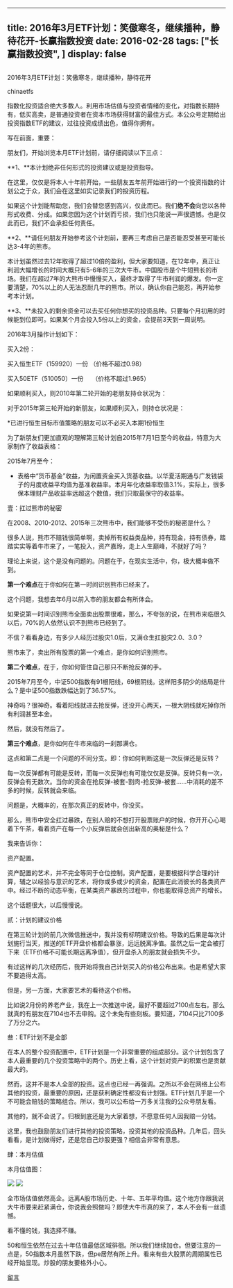 
---
title:  2016年3月ETF计划：笑傲寒冬，继续播种，静待花开-长赢指数投资
date: 2016-02-28
tags: ["长赢指数投资", ]
display: false
---


## 



2016年3月ETF计划：笑傲寒冬，继续播种，静待花开




chinaetfs




指数化投资适合绝大多数人。利用市场估值与投资者情绪的变化，对指数长期持有，低买高卖，是普通投资者在资本市场获得财富的最佳方式。本公众号定期给出投资指数ETF的建议，过往投资成绩出色，值得你拥有。




写在前面，重要：



朋友们，开始浏览本月ETF计划前，请仔细阅读以下三点：



**1、**本计划绝非任何形式的投资建议或是投资指导。



在这里，仅仅是将本人十年前开始，一些朋友五年前开始进行的一个投资指数的计划公之于众，我们会在这里如实记录我们的投资历程。



如果这个计划能帮助您，我们会替您感到高兴，仅此而已。我们**绝不会**向您以各种形式收费、分成。如果您因为这个计划而亏损，我们也只能说一声很遗憾。也是仅此而已，我们不会承担任何责任。



**2、**请任何朋友开始参考这个计划前，要再三考虑自己是否能忍受甚至可能长达3-4年的熊市。



本计划虽然过去12年取得了超过10倍的盈利，但大家要知道，在12年中，真正让利润大幅增长的时间大概只有5-6年的三次大牛市。中国股市是个牛短熊长的市场。我们在超过7年的大熊市中慢慢买入，最终才取得了牛市利润的爆发。你一定要清楚，70%以上的人无法忍耐几年的熊市。所以，确认你自己能忍，再开始参考本计划。



**3、**未投入的剩余资金可以去买任何你想买的投资品种。只要每个月初用的时候能到位即可。如果某个月会投入5份以上的资金，会提前3天到一周说明。





2016年3月操作计划如下：





买入2份：



买入恒生ETF（159920）一份 （价格不超过0.98）

买入50ETF（510050）一份 &nbsp; &nbsp; （价格不超过1.965）







如果顺利买入，则2010年第二轮开始的老朋友持仓状况为：











对于2015年第三轮开始的新朋友，如果顺利买入，则持仓状况是：







*已进行恒生目标市值策略的朋友可以不必买入本期1份恒生





为了新朋友们更加直观的理解第三轮计划自2015年7月1日至今的收益，特意为大家制作了收益表格：



2015年7月至今：







* 表格中“货币基金”收益，为闲置资金买入货基收益。以华夏活期通与广发钱袋子的月度收益平均值为基准收益率。本月年化收益率取值3.1%，实际上，很多保本理财产品收益率远超这个数值，我们只取最保守的收益率。





壹：扛过熊市的秘密



在2008、2010-2012、2015年三次熊市中，我们能够不受伤的秘密是什么？



很多人说，熊市不赔钱很简单啊，卖掉所有权益类品种，持有现金，持有债券，踏踏实实等着牛市来了，一笔投入，资产嘉玲，走上人生巅峰，不就好了吗？



理论上来说，这个是没有问题的。问题在于，在现实生活中，你，极大概率做不到。



**第一个难点**在于你如何在第一时间识别熊市已经来了。



这个问题，我想去年6月以前入市的朋友都会有所体会。



如果说第一时间识别熊市全面卖出股票很难，那么，不夸张的说，在熊市来临很久以后，70%的人依然认识不到熊市已经到了。



不信？看看身边，有多少人经历过股灾1.0后，又满仓生扛股灾2.0、3.0？



熊市来了，卖出所有股票的第一个难点，是你如何识别熊市。



**第二个难点**，在于，你如何管住自己那只不断抢反弹的手。



2015年7月至今，中证500指数有91根阳线，69根阴线。这样阳多阴少的结局是什么？是中证500指数跌幅达到了36.57%。



神奇吗？很神奇。看着阳线就进去抢反弹，还没开心两天，一根大阴线就吃掉你所有利润甚至本金。



然后，就没有然后了。



**第三个难点**，是你如何在牛市来临的一刹那满仓。



这点和第二点是一个问题的不同分支。即：你如何判断这是一次反弹还是反转？



每一次反弹都有可能是反转，而每一次反弹也有可能仅仅是反弹。反转只有一次，反弹会有无数次。当你的资金在抢反弹-被套-割肉-抢反弹-被套……中消耗的差不多的时候，反转就会来临。



问题是，大概率的，在那次真正的反转中，你没买。





那么，熊市中安全扛过暴跌，在别人赔的不想打开股票账户的时候，你开开心心喝着下午茶，看着资产在每一个小反弹后就会创出新高的奥秘是什么？



我来告诉你：



资产配置。



资产配置的艺术，并不完全等同于仓位控制。资产配置，是要根据科学合理的计算，辅之以经验与意识的艺术，将你或多或少的资金，配置在此消彼长的各类资产中。经过不断的动态平衡，在某类资产暴跌的过程中，你也能取得总资产的增长。



这个话题很大，以后慢慢说。







贰：计划的建议价格



在第三轮计划的前几次微信推送中，我并没有标明建议价格。导致的后果是每次计划施行当天，推送的ETF开盘价格都会暴涨，远远脱离净值。虽然之后一定会被打下来（ETF价格不可能长期远离净值），但开盘杀入的朋友就会损失不少。



有过这样的几次经历后，我开始将我自己计划买入的价格公布出来。也是希望大家不要追得太高。



但是，另一方面，大家要艺术的看待这个价格。



比如说2月份的养老产业，我在上一次推送中说，最好不要超过7100点左右。那么就真的有朋友在7104也不去申购。这个未免有些刻板。要知道，7104只比7100多了万分之六。





叁：ETF计划不是全部



在本人的整个投资配置中，ETF计划是一个非常重要的组成部分。这个计划包含了本人最重要的几个投资策略中的两个。历史上看，这个计划对资产的积累也是贡献最大的。



然而，这并不是本人全部的投资。这点也已经一再强调。之所以不会在网络上公布其他的投资，最重要的原因，还是获利确定性都没有计划强。ETF计划几乎是一个不可能会赔钱的策略组合。所以，我可以公布给一万多关注我的公众号朋友看。



其他的，就不会说了。归根到底还是为大家着想，不愿意任何人因我赔一分钱。



这里，我也鼓励朋友们进行其他的投资策略，投资其他的投资品种。几年后，回头看看，是计划做得好，还是您自己炒股更强？相信会非常有意思。





肆：本月估值



本月估值图：



<img data-s="300,640" data-type="png" src="http://mmbiz.qpic.cn/mmbiz/SEPick5M9xjOHdk9fic8tFuq0nia3ZIia17icSiciaxs0yPQtE4Ca6EpznuSzbVAIz8icZCxBiaRVsApmrFDA6YJmV7vYFA/0?wx_fmt=png" data-ratio="0.6384892086330936" data-w=""/>

<img data-s="300,640" data-type="png" src="http://mmbiz.qpic.cn/mmbiz/SEPick5M9xjOHdk9fic8tFuq0nia3ZIia17icibsFmibdNK6wtiaeOcRUl6hRpu0vUPzBCyVrIe3v1HVhjUz3icjAJicNPzQ/0?wx_fmt=png" data-ratio="0.6097122302158273" data-w=""/>



全市场估值依然高企。远离A股市场历史、十年、五年平均值。这个地方你跟我说大牛市要来赶紧满仓，你说我会照做吗？即使大牛市真的来了，本人不会有一丝遗憾。



看不懂的钱，我选择不赚。



50和恒生依然在过去十年估值最低区域徘徊。所以我们继续加仓。但要注意的一点是，50指数本月虽然下跌，但pe居然有所上升。看来有些大股票的周期属性已经开始显现。炒股的朋友要格外小心。



















[留言](javascript:;)


